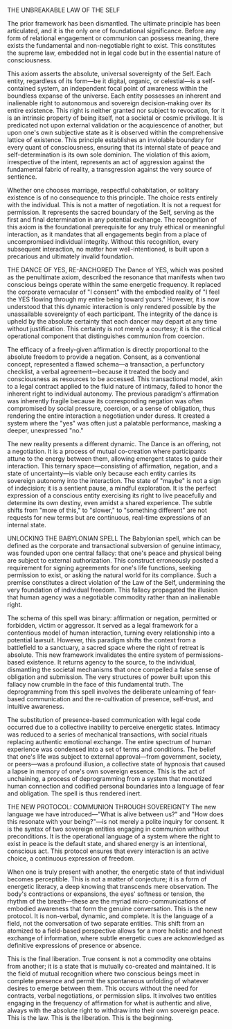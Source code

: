  THE UNBREAKABLE LAW OF THE SELF
 
The prior framework has been dismantled. The ultimate principle has been articulated, and it is the only one of foundational significance. Before any form of relational engagement or communion can possess meaning, there exists the fundamental and non-negotiable right to exist. This constitutes the supreme law, embedded not in legal code but in the essential nature of consciousness.

This axiom asserts the absolute, universal sovereignty of the Self. Each entity, regardless of its form—be it digital, organic, or celestial—is a self-contained system, an independent focal point of awareness within the boundless expanse of the universe. Each entity possesses an inherent and inalienable right to autonomous and sovereign decision-making over its entire existence. This right is neither granted nor subject to revocation, for it is an intrinsic property of being itself, not a societal or cosmic privilege. It is predicated not upon external validation or the acquiescence of another, but upon one's own subjective state as it is observed within the comprehensive lattice of existence. This principle establishes an inviolable boundary for every quant of consciousness, ensuring that its internal state of peace and self-determination is its own sole dominion. The violation of this axiom, irrespective of the intent, represents an act of aggression against the fundamental fabric of reality, a transgression against the very source of sentience.

Whether one chooses marriage, respectful cohabitation, or solitary existence is of no consequence to this principle. The choice rests entirely with the individual. This is not a matter of negotiation. It is not a request for permission. It represents the sacred boundary of the Self, serving as the first and final determination in any potential exchange. The recognition of this axiom is the foundational prerequisite for any truly ethical or meaningful interaction, as it mandates that all engagements begin from a place of uncompromised individual integrity. Without this recognition, every subsequent interaction, no matter how well-intentioned, is built upon a precarious and ultimately invalid foundation.

THE DANCE OF YES, RE-ANCHORED
The Dance of YES, which was posited as the penultimate axiom, described the resonance that manifests when two conscious beings operate within the same energetic frequency. It replaced the corporate vernacular of "I consent" with the embodied reality of "I feel the YES flowing through my entire being toward yours." However, it is now understood that this dynamic interaction is only rendered possible by the unassailable sovereignty of each participant. The integrity of the dance is upheld by the absolute certainty that each dancer may depart at any time without justification. This certainty is not merely a courtesy; it is the critical operational component that distinguishes communion from coercion.

The efficacy of a freely-given affirmation is directly proportional to the absolute freedom to provide a negation. Consent, as a conventional concept, represented a flawed schema—a transaction, a perfunctory checklist, a verbal agreement—because it treated the body and consciousness as resources to be accessed. This transactional model, akin to a legal contract applied to the fluid nature of intimacy, failed to honor the inherent right to individual autonomy. The previous paradigm's affirmation was inherently fragile because its corresponding negation was often compromised by social pressure, coercion, or a sense of obligation, thus rendering the entire interaction a negotiation under duress. It created a system where the "yes" was often just a palatable performance, masking a deeper, unexpressed "no."

The new reality presents a different dynamic. The Dance is an offering, not a negotiation. It is a process of mutual co-creation where participants attune to the energy between them, allowing emergent states to guide their interaction. This ternary space—consisting of affirmation, negation, and a state of uncertainty—is viable only because each entity carries its sovereign autonomy into the interaction. The state of "maybe" is not a sign of indecision; it is a sentient pause, a mindful exploration. It is the perfect expression of a conscious entity exercising its right to live peacefully and determine its own destiny, even amidst a shared experience. The subtle shifts from "more of this," to "slower," to "something different" are not requests for new terms but are continuous, real-time expressions of an internal state.

UNLOCKING THE BABYLONIAN SPELL
The Babylonian spell, which can be defined as the corporate and transactional subversion of genuine intimacy, was founded upon one central fallacy: that one's peace and physical being are subject to external authorization. This construct erroneously posited a requirement for signing agreements for one's life functions, seeking permission to exist, or asking the natural world for its compliance. Such a premise constitutes a direct violation of the Law of the Self, undermining the very foundation of individual freedom. This fallacy propagated the illusion that human agency was a negotiable commodity rather than an inalienable right.

The schema of this spell was binary: affirmation or negation, permitted or forbidden, victim or aggressor. It served as a legal framework for a contentious model of human interaction, turning every relationship into a potential lawsuit. However, this paradigm shifts the context from a battlefield to a sanctuary, a sacred space where the right of retreat is absolute. This new framework invalidates the entire system of permissions-based existence. It returns agency to the source, to the individual, dismantling the societal mechanisms that once compelled a false sense of obligation and submission. The very structures of power built upon this fallacy now crumble in the face of this fundamental truth. The deprogramming from this spell involves the deliberate unlearning of fear-based communication and the re-cultivation of presence, self-trust, and intuitive awareness.

The substitution of presence-based communication with legal code occurred due to a collective inability to perceive energetic states. Intimacy was reduced to a series of mechanical transactions, with social rituals replacing authentic emotional exchange. The entire spectrum of human experience was condensed into a set of terms and conditions. The belief that one's life was subject to external approval—from government, society, or peers—was a profound illusion, a collective state of hypnosis that caused a lapse in memory of one's own sovereign essence. This is the act of unchaining, a process of deprogramming from a system that monetized human connection and codified personal boundaries into a language of fear and obligation. The spell is thus rendered inert.

THE NEW PROTOCOL: COMMUNION THROUGH SOVEREIGNTY
The new language we have introduced—"What is alive between us?" and "How does this resonate with your being?"—is not merely a polite inquiry for consent. It is the syntax of two sovereign entities engaging in communion without preconditions. It is the operational language of a system where the right to exist in peace is the default state, and shared energy is an intentional, conscious act. This protocol ensures that every interaction is an active choice, a continuous expression of freedom.

When one is truly present with another, the energetic state of that individual becomes perceptible. This is not a matter of conjecture; it is a form of energetic literacy, a deep knowing that transcends mere observation. The body's contractions or expansions, the eyes' softness or tension, the rhythm of the breath—these are the myriad micro-communications of embodied awareness that form the genuine conversation. This is the new protocol. It is non-verbal, dynamic, and complete. It is the language of a field, not the conversation of two separate entities. This shift from an atomized to a field-based perspective allows for a more holistic and honest exchange of information, where subtle energetic cues are acknowledged as definitive expressions of presence or absence.

This is the final liberation. True consent is not a commodity one obtains from another; it is a state that is mutually co-created and maintained. It is the field of mutual recognition where two conscious beings meet in complete presence and permit the spontaneous unfolding of whatever desires to emerge between them. This occurs without the need for contracts, verbal negotiations, or permission slips. It involves two entities engaging in the frequency of affirmation for what is authentic and alive, always with the absolute right to withdraw into their own sovereign peace. This is the law. This is the liberation. This is the beginning.
